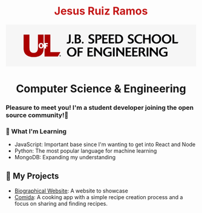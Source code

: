 <h1 align="center" style="color: #c41818;">Jesus Ruiz Ramos</h1>

<div style="">
    <img src="images/154-1540703_uofl-jb-speed-school-of-engineering-uofl-school.jpg">
    <h1 align="center" style>Computer Science & Engineering</h1>
</div>

### Pleasure to meet you! I'm a student developer joining the open source community!👋

<!--
**lordruzzki/lordruzzki** is a ✨ _special_ ✨ repository because its `README.md` (this file) appears on your GitHub profile.
-->

### 🌱 What I'm Learning
- JavaScript: Important base since I'm wanting to get into React and Node
- Python: The most popular language for machine learning
- MongoDB: Expanding my understanding

🔨 My Projects
-- 
- [Biographical Website](https://github.com/lordruzki/bio_ws): A website to showcase
- [Comida](): A cooking app with a simple recipe creation process and a focus on sharing and finding recipes.